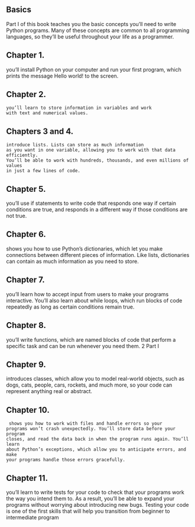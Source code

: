 ## Basics

Part I of this book teaches you the basic concepts
you’ll need to write Python programs. Many of
these concepts are common to all programming
languages, so they’ll be useful throughout your life
as a programmer.

## Chapter 1.

you’ll install Python on your computer and run your first
program, which prints the message Hello world! to the screen.

## Chapter 2.

    you’ll learn to store information in variables and work
    with text and numerical values.

## Chapters 3 and 4.

    introduce lists. Lists can store as much information
    as you want in one variable, allowing you to work with that data efficiently.
    You’ll be able to work with hundreds, thousands, and even millions of values
    in just a few lines of code.

## Chapter 5.

you’ll use if statements to write code that responds one
way if certain conditions are true, and responds in a different way if those
conditions are not true.

## Chapter 6.

shows you how to use Python’s dictionaries, which let you
make connections between different pieces of information. Like lists, dictionaries can contain as much information as you need to store.

## Chapter 7.

you’ll learn how to accept input from users to make your
programs interactive. You’ll also learn about while loops, which run blocks
of code repeatedly as long as certain conditions remain true.

## Chapter 8.

you’ll write functions, which are named blocks of code
that perform a specific task and can be run whenever you need them.
2 Part I

## Chapter 9.

introduces classes, which allow you to model real-world
objects, such as dogs, cats, people, cars, rockets, and much more, so your
code can represent anything real or abstract.

## Chapter 10.

     shows you how to work with files and handle errors so your
    programs won’t crash unexpectedly. You’ll store data before your program
    closes, and read the data back in when the program runs again. You’ll learn
    about Python’s exceptions, which allow you to anticipate errors, and make
    your programs handle those errors gracefully.

## Chapter 11.

you’ll learn to write tests for your code to check that
your programs work the way you intend them to. As a result, you’ll be able
to expand your programs without worrying about introducing new bugs.
Testing your code is one of the first skills that will help you transition from
beginner to intermediate program
